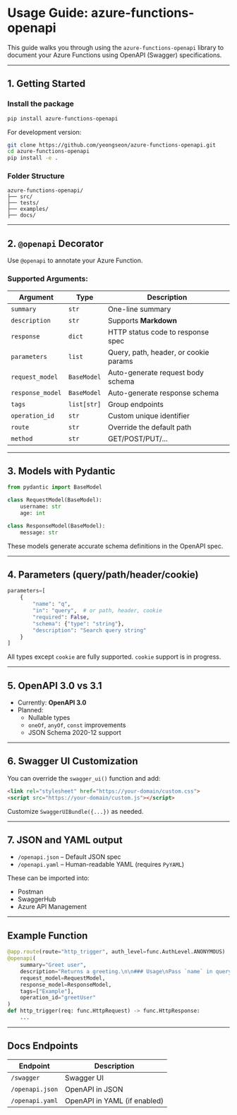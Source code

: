 # Usage Guide: azure-functions-openapi

This guide walks you through using the `azure-functions-openapi` library to document your Azure Functions using OpenAPI (Swagger) specifications.

---

## 1. Getting Started

### Install the package

```bash
pip install azure-functions-openapi
```

For development version:

```bash
git clone https://github.com/yeongseon/azure-functions-openapi.git
cd azure-functions-openapi
pip install -e .
```

### Folder Structure

```
azure-functions-openapi/
├── src/
├── tests/
├── examples/
├── docs/
```

---

## 2. `@openapi` Decorator

Use `@openapi` to annotate your Azure Function.

### Supported Arguments:

| Argument       | Type               | Description |
|----------------|--------------------|-------------|
| `summary`      | `str`              | One-line summary |
| `description`  | `str`              | Supports **Markdown** |
| `response`     | `dict`             | HTTP status code to response spec |
| `parameters`   | `list`             | Query, path, header, or cookie params |
| `request_model`| `BaseModel`        | Auto-generate request body schema |
| `response_model`| `BaseModel`       | Auto-generate response schema |
| `tags`         | `list[str]`        | Group endpoints |
| `operation_id` | `str`              | Custom unique identifier |
| `route`        | `str`              | Override the default path |
| `method`       | `str`              | GET/POST/PUT/... |

---

## 3. Models with Pydantic

```python
from pydantic import BaseModel

class RequestModel(BaseModel):
    username: str
    age: int

class ResponseModel(BaseModel):
    message: str
```

These models generate accurate schema definitions in the OpenAPI spec.

---

## 4. Parameters (query/path/header/cookie)

```python
parameters=[
    {
        "name": "q",
        "in": "query",  # or path, header, cookie
        "required": False,
        "schema": {"type": "string"},
        "description": "Search query string"
    }
]
```

All types except `cookie` are fully supported. `cookie` support is in progress.

---

## 5. OpenAPI 3.0 vs 3.1

- Currently: **OpenAPI 3.0**
- Planned:
  - Nullable types
  - `oneOf`, `anyOf`, `const` improvements
  - JSON Schema 2020-12 support

---

## 6. Swagger UI Customization

You can override the `swagger_ui()` function and add:

```html
<link rel="stylesheet" href="https://your-domain/custom.css">
<script src="https://your-domain/custom.js"></script>
```

Customize `SwaggerUIBundle({...})` as needed.

---

## 7. JSON and YAML output

- `/openapi.json` – Default JSON spec
- `/openapi.yaml` – Human-readable YAML (requires `PyYAML`)

These can be imported into:

- Postman
- SwaggerHub
- Azure API Management

---

## Example Function

```python
@app.route(route="http_trigger", auth_level=func.AuthLevel.ANONYMOUS)
@openapi(
    summary="Greet user",
    description="Returns a greeting.\n\n### Usage\nPass `name` in query or body.",
    request_model=RequestModel,
    response_model=ResponseModel,
    tags=["Example"],
    operation_id="greetUser"
)
def http_trigger(req: func.HttpRequest) -> func.HttpResponse:
    ...
```

---

## Docs Endpoints

| Endpoint         | Description                |
|------------------|----------------------------|
| `/swagger`       | Swagger UI                 |
| `/openapi.json`  | OpenAPI in JSON            |
| `/openapi.yaml`  | OpenAPI in YAML (if enabled) |
